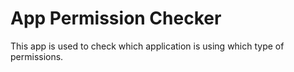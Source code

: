 # App Permission Checker

This app is used to check which application is using which type of permissions.
